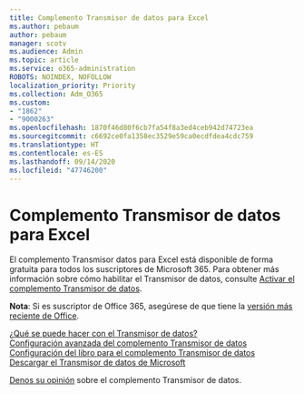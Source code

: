 ```yaml
---
title: Complemento Transmisor de datos para Excel
ms.author: pebaum
author: pebaum
manager: scotv
ms.audience: Admin
ms.topic: article
ms.service: o365-administration
ROBOTS: NOINDEX, NOFOLLOW
localization_priority: Priority
ms.collection: Adm_O365
ms.custom:
- "1862"
- "9000263"
ms.openlocfilehash: 1870f46d80f6cb7fa54f8a3ed4ceb942d74723ea
ms.sourcegitcommit: c6692ce0fa1358ec3529e59ca0ecdfdea4cdc759
ms.translationtype: HT
ms.contentlocale: es-ES
ms.lasthandoff: 09/14/2020
ms.locfileid: "47746200"
---
```

# <a name="data-streamer-add-in-for-excel"></a>Complemento Transmisor de datos para Excel

El complemento Transmisor datos para Excel está disponible de forma gratuita para todos los suscriptores de Microsoft 365. Para obtener más información sobre cómo habilitar el Transmisor de datos, consulte [Activar el complemento Transmisor de datos](https://support.office.com/article/enable-the-data-streamer-add-in-70052b28-3b00-41e7-8ab6-8a9f142dffeb).

**Nota**: Si es suscriptor de Office 365, asegúrese de que tiene la [versión más reciente de Office](https://support.office.com/article/install-office-updates-2ab296f3-7f03-43a2-8e50-46de917611c5).

[¿Qué se puede hacer con el Transmisor de datos?](https://support.microsoft.com/office/what-is-data-streamer-1d52ffce-261c-4d7b-8017-89e8ee2b806f)  
[Configuración avanzada del complemento Transmisor de datos](https://support.office.com/article/advanced-settings-for-excel-s-data-streamer-add-in-94cda451-880c-43c7-903c-0212ee188460)  
[Configuración del libro para el complemento Transmisor de datos](https://support.office.com/article/workbook-settings-for-excel-s-data-streamer-add-in-e9ca60fe-a8ef-4124-8a0a-95df7ba62998)  
[Descargar el Transmisor de datos de Microsoft](https://www.microsoft.com/download/details.aspx?id=56976)

[Denos su opinión](https://edusupport.microsoft.com/support?product_id=hacking_STEM&session=9654f308-da1c-4bc2-a6f5-b5faf7a99bbc&auth=1&nf=1&fromAR=1) sobre el complemento Transmisor de datos.